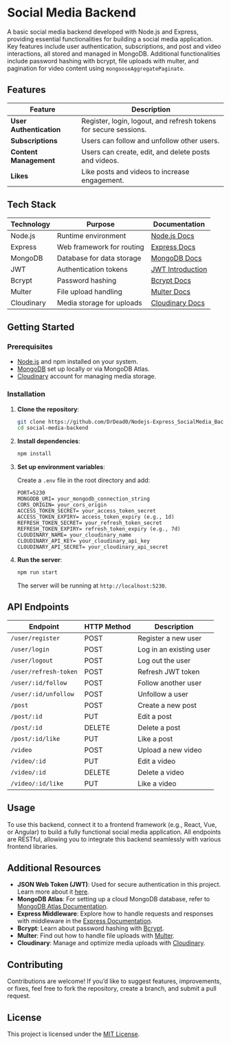 # Social Media Backend

A basic social media backend developed with Node.js and Express, providing essential functionalities for building a social media application. Key features include user authentication, subscriptions, and post and video interactions, all stored and managed in MongoDB. Additional functionalities include password hashing with bcrypt, file uploads with multer, and pagination for video content using `mongooseAggregatePaginate`.

## Features

| Feature               | Description                                                                 |
|-----------------------|-----------------------------------------------------------------------------|
| **User Authentication** | Register, login, logout, and refresh tokens for secure sessions.            |
| **Subscriptions**     | Users can follow and unfollow other users.                                  |
| **Content Management** | Users can create, edit, and delete posts and videos.                        |
| **Likes**             | Like posts and videos to increase engagement.                               |

## Tech Stack

| Technology | Purpose                  | Documentation                                              |
|------------|--------------------------|------------------------------------------------------------|
| Node.js    | Runtime environment      | [Node.js Docs](https://nodejs.org/en/docs/)                |
| Express    | Web framework for routing| [Express Docs](https://expressjs.com/)                     |
| MongoDB    | Database for data storage| [MongoDB Docs](https://www.mongodb.com/docs/)              |
| JWT        | Authentication tokens    | [JWT Introduction](https://jwt.io/introduction/)           |
| Bcrypt     | Password hashing         | [Bcrypt Docs](https://github.com/kelektiv/node.bcrypt.js) |
| Multer     | File upload handling     | [Multer Docs](https://www.npmjs.com/package/multer)       |
| Cloudinary | Media storage for uploads| [Cloudinary Docs](https://cloudinary.com/documentation)    |

## Getting Started

### Prerequisites

- [Node.js](https://nodejs.org/) and npm installed on your system.
- [MongoDB](https://www.mongodb.com/) set up locally or via MongoDB Atlas.
- [Cloudinary](https://cloudinary.com/) account for managing media storage.

### Installation

1. **Clone the repository**:
    ```bash
    git clone https://github.com/DrDead0/Nodejs-Express_SocialMedia_Backend.git
    cd social-media-backend
    ```

2. **Install dependencies**:
    ```bash
    npm install
    ```

3. **Set up environment variables**:

    Create a `.env` file in the root directory and add:
    ```
    PORT=5230
    MONGODB_URI= your_mongodb_connection_string
    CORS_ORIGIN= your_cors_origin
    ACCESS_TOKEN_SECRET= your_access_token_secret
    ACCESS_TOKEN_EXPIRY= access_token_expiry (e.g., 1d)
    REFRESH_TOKEN_SECRET= your_refresh_token_secret
    REFRESH_TOKEN_EXPIRY= refresh_token_expiry (e.g., 7d)
    CLOUDINARY_NAME= your_cloudinary_name
    CLOUDINARY_API_KEY= your_cloudinary_api_key
    CLOUDINARY_API_SECRET= your_cloudinary_api_secret
    ```

4. **Run the server**:
    ```bash
    npm run start
    ```
    The server will be running at `http://localhost:5230`.

## API Endpoints

| Endpoint              | HTTP Method | Description                        |
|-----------------------|-------------|------------------------------------|
| `/user/register`      | POST        | Register a new user                |
| `/user/login`         | POST        | Log in an existing user            |
| `/user/logout`        | POST        | Log out the user                   |
| `/user/refresh-token` | POST        | Refresh JWT token                  |
| `/user/:id/follow`    | POST        | Follow another user                |
| `/user/:id/unfollow`  | POST        | Unfollow a user                    |
| `/post`               | POST        | Create a new post                  |
| `/post/:id`           | PUT         | Edit a post                        |
| `/post/:id`           | DELETE      | Delete a post                      |
| `/post/:id/like`      | PUT         | Like a post                        |
| `/video`              | POST        | Upload a new video                 |
| `/video/:id`          | PUT         | Edit a video                       |
| `/video/:id`          | DELETE      | Delete a video                     |
| `/video/:id/like`     | PUT         | Like a video                       |

## Usage

To use this backend, connect it to a frontend framework (e.g., React, Vue, or Angular) to build a fully functional social media application. All endpoints are RESTful, allowing you to integrate this backend seamlessly with various frontend libraries.

## Additional Resources

- **JSON Web Token (JWT)**: Used for secure authentication in this project. Learn more about it [here](https://jwt.io/introduction/).
- **MongoDB Atlas**: For setting up a cloud MongoDB database, refer to [MongoDB Atlas Documentation](https://www.mongodb.com/docs/atlas/).
- **Express Middleware**: Explore how to handle requests and responses with middleware in the [Express Documentation](https://expressjs.com/en/guide/using-middleware.html).
- **Bcrypt**: Learn about password hashing with [Bcrypt](https://github.com/kelektiv/node.bcrypt.js).
- **Multer**: Find out how to handle file uploads with [Multer](https://www.npmjs.com/package/multer).
- **Cloudinary**: Manage and optimize media uploads with [Cloudinary](https://cloudinary.com/documentation).

## Contributing
Contributions are welcome! If you’d like to suggest features, improvements, or fixes, feel free to fork the repository, create a branch, and submit a pull request.

## License

This project is licensed under the [MIT License](hhttps://github.com/DrDead0/Nodejs-Express_SocialMedia_Backend?tab=MIT-1-ov-file).
